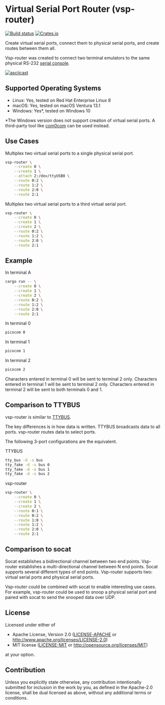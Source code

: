 # Virtual Serial Port Router (vsp-router)

[![Build status](https://github.com/rfdonnelly/vsp-router/workflows/ci/badge.svg)](https://github.com/rfdonnelly/vsp-router/actions)
[![Crates.io](https://img.shields.io/crates/v/vsp-router.svg)](https://crates.io/crates/vsp-router)

Create virtual serial ports, connect them to physical serial ports, and create routes between them all.

Vsp-router was created to connect two terminal emulators to the same physical RS-232 [serial console](https://tldp.org/HOWTO/Remote-Serial-Console-HOWTO/intro-why.html).

[![asciicast](https://asciinema.org/a/519137.svg)](https://asciinema.org/a/519137)

## Supported Operating Systems

* Linux: Yes, tested on Red Hat Enterprise Linux 8
* macOS: Yes, tested on macOS Ventura 13.1
* Windows: Yes*, tested on Windows 10

*The Windows version does not support creation of virtual serial ports.  A third-party tool like [com0com](https://com0com.sourceforge.net) can be used instead.

## Use Cases

Multiplex two virtual serial ports to a single physical serial port.

```sh
vsp-router \
    --create 0 \
    --create 1 \
    --attach 2:/dev/ttyUSB0 \
    --route 0:2 \
    --route 1:2 \
    --route 2:0 \
    --route 2:1
```

Multiplex two virtual serial ports to a third virtual serial port.

```sh
vsp-router \
    --create 0 \
    --create 1 \
    --create 2 \
    --route 0:2 \
    --route 1:2 \
    --route 2:0 \
    --route 2:1
```

## Example

In terminal A

```sh
cargo run -- \
    --create 0 \
    --create 1 \
    --create 2 \
    --route 0:2 \
    --route 1:2 \
    --route 2:0 \
    --route 2:1
```

In terminal 0

```sh
picocom 0
```

In terminal 1

```sh
picocom 1
```

In terminal 2

```sh
picocom 2
```

Characters entered in terminal 0 will be sent to terminal 2 only.
Characters entered in terminal 1 will be sent to terminal 2 only.
Characters entered in terminal 2 will be sent to both terminals 0 and 1.

## Comparison to TTYBUS

vsp-router is similar to [TTYBUS](https://github.com/danielinux/ttybus).

The key differences is in how data is written.
TTYBUS broadcasts data to all ports.
vsp-router routes data to select ports.

The following 3-port configurations are the equivalent.

TTYBUS

```sh
tty_bus -d -s bus
tty_fake -d -s bus 0
tty_fake -d -s bus 1
tty_fake -d -s bus 2
```

vsp-router

```sh
vsp-router \
    --create 0 \
    --create 1 \
    --create 2 \
    --route 0:1 \
    --route 0:2 \
    --route 1:0 \
    --route 1:2 \
    --route 2:0 \
    --route 2:1
```

## Comparison to socat

Socat establishes a bidirectional channel between two end points.
Vsp-router establishes a multi-directional channel between N end points.
Socat supports several different types of end points.
Vsp-router supports two: virtual serial ports and physical serial ports.

Vsp-router could be combined with socat to enable interesting use cases.
For example, vsp-router could be used to snoop a physical serial port and paired with socat to send the snooped data over UDP.

## License

Licensed under either of

 * Apache License, Version 2.0
   ([LICENSE-APACHE](LICENSE-APACHE) or http://www.apache.org/licenses/LICENSE-2.0)
 * MIT license
   ([LICENSE-MIT](LICENSE-MIT) or http://opensource.org/licenses/MIT)

at your option.

## Contribution

Unless you explicitly state otherwise, any contribution intentionally submitted for inclusion in the work by you, as defined in the Apache-2.0 license, shall be dual licensed as above, without any additional terms or conditions.
